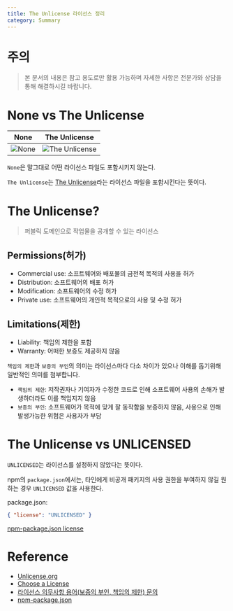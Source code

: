 ```yaml
---
title: The Unlicense 라이선스 정리
category: Summary
---
```


# 주의

> 본 문서의 내용은 참고 용도로만 활용 가능하며 자세한 사항은 전문가와 상담을 통해 해결하시길 바랍니다.

# None vs The Unlicense

| None                         | The Unlicense                                  |
| ---------------------------- | ---------------------------------------------- |
| ![None](https://gist.githubusercontent.com/Astro36/e573bcc5454f5421738c89cf8595c78a/raw/2f3d7c514d73c17e54d9c8735ed5c6005f55b54c/github_new_none.png) | ![The Unlicense](https://gist.githubusercontent.com/Astro36/e573bcc5454f5421738c89cf8595c78a/raw/2f3d7c514d73c17e54d9c8735ed5c6005f55b54c/github_new_the_unlicense.png) |

`None`은 말그대로 어떤 라이선스 파일도 포함시키지 않는다.

`The Unlicense`는 [The Unlicense](http://unlicense.org/)라는 라이선스 파일을 포함시킨다는 뜻이다.

# The Unlicense?

> 퍼블릭 도메인으로 작업물을 공개할 수 있는 라이선스

## Permissions(허가)

- Commercial use: 소프트웨어와 배포물의 금전적 목적의 사용을 허가
- Distribution: 소프트웨어의 배포 허가
- Modification: 소프트웨어의 수정 허가
- Private use: 소프트웨어의 개인적 목적으로의 사용 및 수정 허가

## Limitations(제한)

- Liability: 책임의 제한을 포함
- Warranty: 어떠한 보증도 제공하지 않음

`책임의 제한`과 `보증의 부인`의 의미는 라이선스마다 다소 차이가 있으나 이해를 돕기위해 일반적인 의미를 첨부합니다.

- `책임의 제한`: 저작권자나 기여자가 수정한 코드로 인해 소프트웨어 사용의 손해가 발생하더라도 이를 책임지지 않음
- `보증의 부인`: 소프트웨어가 목적에 맞게 잘 동작함을 보증하지 않음, 사용으로 인해 발생가능한 위험은 사용자가 부담

# The Unlicense vs UNLICENSED

`UNLICENSED`는 라이선스를 설정하지 않았다는 뜻이다.

npm의 `package.json`에서는, 타인에게 비공개 패키지의 사용 권한을 부여하지 않길 원하는 경우 `UNLICENSED` 값을 사용한다.

package.json:

```json
{ "license": "UNLICENSED" }
```

[npm-package.json license](https://docs.npmjs.com/files/package.json#license)

# Reference

- [Unlicense.org](http://unlicense.org/)
- [Choose a License](https://choosealicense.com/licenses/unlicense/)
- [라이선스 의무사항 용어(보증의 부인, 책임의 제한) 문의](https://www.oss.kr/oss_license_qna/show/6b39feca-f30b-4e82-9f3c-12e55ae470c3)
- [npm-package.json](https://docs.npmjs.com/files/package.json)
